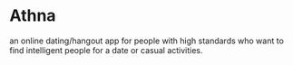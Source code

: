 # Athna
an online dating/hangout app for people with high standards who want to find intelligent people for a date or casual activities.
